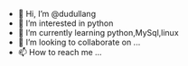 - 👋 Hi, I’m @dudullang
- 👀 I’m interested in python
- 🌱 I’m currently learning python,MySql,linux
- 💞️ I’m looking to collaborate on ...
- 📫 How to reach me ...

<!---
dudullang/dudullang is a ✨ special ✨ repository because its `README.md` (this file) appears on your GitHub profile.
You can click the Preview link to take a look at your changes.
--->
